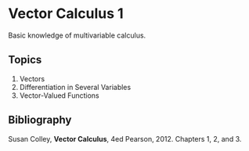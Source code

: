 # Vector Calculus 1
Basic knowledge of multivariable calculus.

## Topics
1.	Vectors
2.	Differentiation in Several Variables 
3.	Vector-Valued Functions

## Bibliography
Susan Colley, **Vector Calculus**, 4ed Pearson, 2012.  Chapters 1, 2, and 3.

